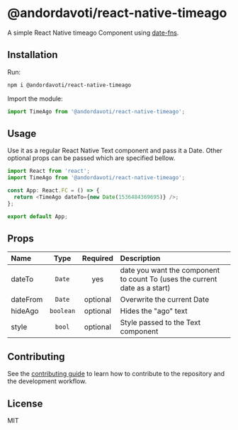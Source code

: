 # @andordavoti/react-native-timeago

A simple React Native timeago Component using [date-fns](https://date-fns.org/).

## Installation

Run:

```sh
npm i @andordavoti/react-native-timeago
```

Import the module:

```js
import TimeAgo from '@andordavoti/react-native-timeago';
```

## Usage

Use it as a regular React Native Text component and pass it a Date. Other optional props can be passed which are specified bellow.

```js
import React from 'react';
import TimeAgo from '@andordavoti/react-native-timeago';

const App: React.FC = () => {
  return <TimeAgo dateTo={new Date(1536484369695)} />;
};

export default App;
```

## Props

| Name     |   Type    | Required | Description                                                                |
| :------- | :-------: | :------: | :------------------------------------------------------------------------- |
| dateTo   |  `Date`   |   yes    | date you want the component to count To (uses the current date as a start) |
| dateFrom |  `Date`   | optional | Overwrite the current Date                                                 |
| hideAgo  | `boolean` | optional | Hides the "ago" text                                                       |
| style    |  `bool`   | optional | Style passed to the Text component                                         |

## Contributing

See the [contributing guide](CONTRIBUTING.md) to learn how to contribute to the repository and the development workflow.

## License

MIT
